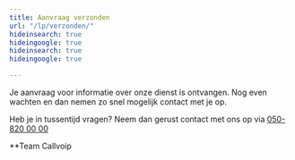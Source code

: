 ```yaml
---
title: Aanvraag verzonden
url: "/lp/verzonden/"
hideinsearch: true
hideingoogle: true
hideinsearch: true
hideingoogle: true

---
```

Je aanvraag voor informatie over onze dienst is ontvangen. Nog even wachten en dan nemen zo snel mogelijk contact met je op.

Heb je in tussentijd vragen? Neem dan gerust contact met ons op via [050-820 00 00](tel:+31508200000)

**Team Callvoip
